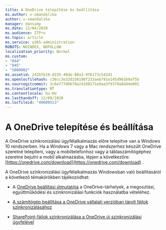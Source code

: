 ```yaml
---
title: A OneDrive telepítése és beállítása
ms.author: v-smandalika
author: v-smandalika
manager: dansimp
ms.date: 12/04/2020
ms.audience: ITPro
ms.topic: article
ms.service: o365-administration
ROBOTS: NOINDEX, NOFOLLOW
localization_priority: Normal
ms.custom:
- "844"
- "845"
- "5800002"
ms.assetid: 242bf619-d235-49de-88a3-9f6173c542d1
ms.openlocfilehash: c36cc3e32d158198f233aeb791e145d961b9af5b
ms.sourcegitcommit: 3c6e777d6679a24108171e9aa3f9379a8d44e001
ms.translationtype: MT
ms.contentlocale: hu-HU
ms.lasthandoff: 12/09/2020
ms.locfileid: "49609513"
---
```

# <a name="install-and-configure-onedrive"></a>A OneDrive telepítése és beállítása

A OneDrive szinkronizálási ügyfélalkalmazás előre telepítve van a Windows 10 rendszerben. Ha a Windows 7 vagy a Mac rendszerhez készült OneDrive szeretné telepíteni, vagy a mobiltelefonhoz vagy a táblaszámítógéphez szeretne bejutni a mobil alkalmazásba, lépjen a következőre: [https://onedrive.com/download](https://onedrive.com/download) .
  
A OneDrive szinkronizálási ügyfélalkalmazás Windowsban való beállításáról a következő témakörökben tájékozódhat:
  
- A [OneDrive beállítási útmutatója](https://admin.microsoft.com/adminportal/home#/modernonboarding/onedrivequickstartguide) a OneDrive-tárhelyek, a megosztási, együttműködési és szinkronizálási funkciók használatba vételéhez.

- [A számítógép beállítása a OneDrive vállalati verzióban tárolt fájlok szinkronizálásához](https://go.microsoft.com/fwlink/?linkid=533375)

- [SharePoint-fájlok szinkronizálása a OneDrive új szinkronizálási ügyfelével](https://go.microsoft.com/fwlink/?linkid=871666)
